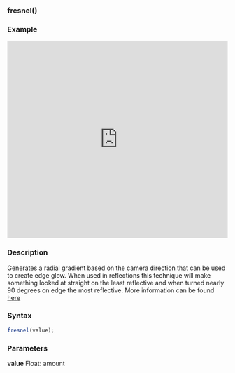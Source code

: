 ### fresnel()

### Example

<iframe width="100%" height="450px" src="https://shaderpark.com/sculpture/-N-nN3wt46klLIHEi-xw?example=true&embed=true" frameborder="0"></iframe>

### Description
Generates a radial gradient based on the camera direction that can be used to create edge glow. When used in reflections this technique will make something looked at straight on the least reflective and when turned nearly 90 degrees on edge the most reflective. More information can be found [here](https://www.dorian-iten.com/fresnel/)

### Syntax
```js
fresnel(value);
```

### Parameters
**value** Float: amount